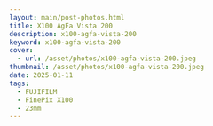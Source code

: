 ```yaml
---
layout: main/post-photos.html
title: X100 AgFa Vista 200
description: x100-agfa-vista-200
keyword: x100-agfa-vista-200
cover: 
  - url: /asset/photos/x100-agfa-vista-200.jpeg
thumbnail: /asset/photos/x100-agfa-vista-200.jpeg
date: 2025-01-11
tags: 
  - FUJIFILM
  - FinePix X100
  - 23mm
---
```


<!-- 
{"{TIFF}":{"Model":"FinePix X100","ResolutionUnit":2,"Software":"Digital Camera FinePix X100 Ver2.11","DateTime":"2024:04:20 08:00:57","XResolution":72,"YResolution":72,"Orientation":1,"Make":"FUJIFILM","Copyright":"    "},"{Exif}":{"ExifVersion":[2,3],"LightSource":0,"Flash":16,"ExposureMode":0,"CompressedBitsPerPixel":3.2000000000000002,"FNumber":11,"FileSource":3,"Sharpness":2,"PixelYDimension":2848,"ApertureValue":6.9199999999999999,"FocalPlaneXResolution":1821,"MeteringMode":5,"FocalPlaneResolutionUnit":3,"ISOSpeedRatings":[400],"ExposureBiasValue":0,"ShutterSpeedValue":6.0099999999999998,"SceneCaptureType":0,"MaxApertureValue":2,"CustomRendered":0,"SubjectDistRange":0,"FocalLength":23,"FocalPlaneYResolution":1821,"DateTimeOriginal":"2024:04:20 08:00:57","SceneType":1,"FlashPixVersion":[1,0],"ColorSpace":1,"PixelXDimension":4288,"SensingMethod":2,"SensitivityType":1,"BrightnessValue":6.0700000000000003,"DateTimeDigitized":"2024:04:20 08:00:57","ComponentsConfiguration":[1,2,3,0],"WhiteBalance":1,"ExposureTime":0.016666666666666666,"ExposureProgram":3},"PixelWidth":4288,"PixelHeight":2848,"{PictureStyle}":{"FilmSimulation":["F0\/Standard",0,0],"PictStyleColorSpace":["sRGB",1,1],"PictureStyle":["Aperture-priority AE",256,256],"Saturation":["1024",1024,0],"Monochrome":["0",0,0],"Sharpness":["Medium Hard",132,1]},"ProfileName":"sRGB IEC61966-2.1","DPIWidth":72,"{ExifAux}":{"AFInfo":[0.45009326934814453,0.56601125001907349,0.09981343150138855,0.099719099700450897,"f"],"FocusMode":1},"DPIHeight":72,"ColorModel":"RGB","Orientation":1,"Depth":8}
-->

